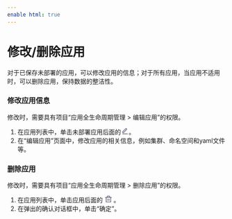 ```yaml
---
enable html: true
---
```

# 修改/删除应用

对于已保存未部署的应用，可以修改应用的信息；对于所有应用，当应用不适用时，可以删除应用，保持数据的整洁性。

### 修改应用信息            
修改时，需要具有项目“应用全生命周期管理 > 编辑应用”的权限。          

1. 在应用列表中，单击未部署应用后面的![](fig/modify-02.png)。       
2. 在“编辑应用”页面中，修改应用的相关信息，例如集群、命名空间和yaml文件等。


### 删除应用              
修改时，需要具有项目“应用全生命周期管理 > 删除应用”的权限。          

1. 在应用列表中，单击应用后面的![](fig/delete01.png)。       
2. 在弹出的确认对话框中，单击“确定”。

